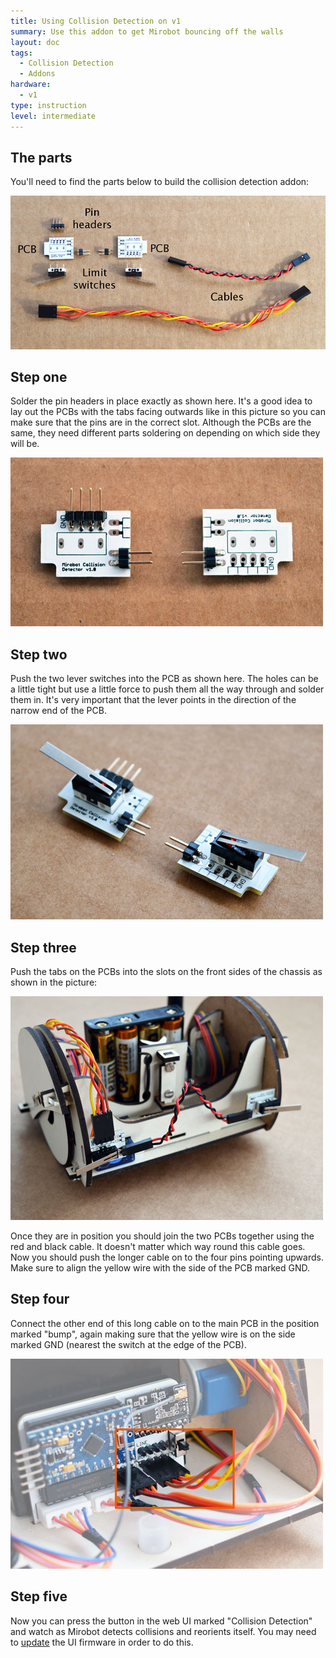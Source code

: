 ```yaml
---
title: Using Collision Detection on v1
summary: Use this addon to get Mirobot bouncing off the walls
layout: doc
tags:
  - Collision Detection
  - Addons
hardware:
  - v1
type: instruction
level: intermediate
---
```


The parts
---------

You'll need to find the parts below to build the collision detection addon:

![The parts](/assets/docs/using-collision-detection-v1/01.jpg)

Step one
--------

Solder the pin headers in place exactly as shown here. It's a good idea to lay out the PCBs with the tabs facing outwards like in this picture so you can make sure that the pins are in the correct slot. Although the PCBs are the same, they need different parts soldering on depending on which side they will be.

![Step one](/assets/docs/using-collision-detection-v1/02.jpg)


Step two
--------

Push the two lever switches into the PCB as shown here. The holes can be a little tight but use a little force to push them all the way through and solder them in. It's very important that the lever points in the direction of the narrow end of the PCB.

![Step two](/assets/docs/using-collision-detection-v1/03.jpg)


Step three
----------

Push the tabs on the PCBs into the slots on the front sides of the chassis as shown in the picture:

![Step three](/assets/docs/using-collision-detection-v1/04.jpg)

Once they are in position you should join the two PCBs together using the red and black cable. It doesn't matter which way round this cable goes.
Now you should push the longer cable on to the four pins pointing upwards. Make sure to align the yellow wire with the side of the PCB marked GND.


Step four
---------

Connect the other end of this long cable on to the main PCB in the position marked "bump", again making sure that the yellow wire is on the side marked GND (nearest the switch at the edge of the PCB).

![Step four](/assets/docs/using-collision-detection-v1/05.jpg)

Step five
---------

Now you can press the button in the web UI marked "Collision Detection" and watch as Mirobot detects collisions and reorients itself. You may need to [update](/docs/update-firmware-v1/) the UI firmware in order to do this.